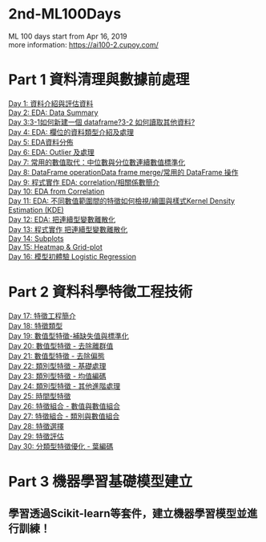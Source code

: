 # 2nd-ML100Days
ML 100 days start from Apr 16, 2019<br>
more information: https://ai100-2.cupoy.com/
# Part 1 資料清理與數據前處理
<a href=https://github.com/jasonliu1990/2nd-ML100Days/blob/master/homework/Day_001_HW.ipynb>Day 1: 資料介紹與評估資料</a></br>
<a href=https://github.com/jasonliu1990/2nd-ML100Days/blob/master/homework/Day_002_HW.ipynb>Day 2: EDA: Data Summary</a></br>
<a href=https://github.com/jasonliu1990/2nd-ML100Days/blob/master/homework/Day_003_HW.ipynb>Day 3:3-1如何新建一個 dataframe?3-2 如何讀取其他資料?</a></br>
<a href=https://github.com/jasonliu1990/2nd-ML100Days/blob/master/homework/Day_004_HW.ipynb>Day 4: EDA: 欄位的資料類型介紹及處理</a></br>
<a href=https://github.com/jasonliu1990/2nd-ML100Days/blob/master/homework/Day_005_HW.ipynb>Day 5: EDA資料分佈</a></br>
<a href=https://github.com/jasonliu1990/2nd-ML100Days/blob/master/homework/Day_006_HW.ipynb>Day 6: EDA: Outlier 及處理</a></br>
<a href=https://github.com/jasonliu1990/2nd-ML100Days/blob/master/homework/Day_007_HW.ipynb>Day 7: 常用的數值取代：中位數與分位數連續數值標準化</a></br>
<a href=https://github.com/jasonliu1990/2nd-ML100Days/blob/master/homework/Day_008_HW.ipynb>Day 8: DataFrame operationData frame merge/常用的 DataFrame 操作</a></br>
<a href=https://github.com/jasonliu1990/2nd-ML100Days/blob/master/homework/Day_009_HW.ipynb>Day 9: 程式實作 EDA: correlation/相關係數簡介</a></br>
<a href=https://github.com/jasonliu1990/2nd-ML100Days/blob/master/homework/Day_010_HW.ipynb>Day 10: EDA from Correlation</a></br>
<a href=https://github.com/jasonliu1990/2nd-ML100Days/blob/master/homework/Day_011_HW.ipynb>Day 11: EDA: 不同數值範圍間的特徵如何檢視/繪圖與樣式Kernel Density Estimation (KDE)</a></br>
<a href=https://github.com/jasonliu1990/2nd-ML100Days/blob/master/homework/Day_012_HW.ipynb>Day 12: EDA: 把連續型變數離散化</a></br>
<a href=https://github.com/jasonliu1990/2nd-ML100Days/blob/master/homework/Day_013_HW.ipynb>Day 13: 程式實作 把連續型變數離散化</a></br>
<a href=https://github.com/jasonliu1990/2nd-ML100Days/blob/master/homework/Day_014_HW.ipynb>Day 14: Subplots</a></br>
<a href=https://github.com/jasonliu1990/2nd-ML100Days/blob/master/homework/Day_015_HW.ipynb>Day 15: Heatmap & Grid-plot</a></br>
<a href=https://github.com/jasonliu1990/2nd-ML100Days/blob/master/homework/Day_016_HW.ipynb>Day 16: 模型初體驗 Logistic Regression</a></br>
# Part 2 資料科學特徵工程技術
<a href=https://github.com/jasonliu1990/2nd-ML100Days/blob/master/homework/Day_017_HW.ipynb>Day 17: 特徵工程簡介</a></br>
<a href=https://github.com/jasonliu1990/2nd-ML100Days/blob/master/homework/Day_018_HW.ipynb>Day 18: 特徵類型</a></br>
<a href=https://github.com/jasonliu1990/2nd-ML100Days/blob/master/homework/Day_019_HW.ipynb>Day 19: 數值型特徵-補缺失值與標準化</a></br>
<a href=https://github.com/jasonliu1990/2nd-ML100Days/blob/master/homework/Day_020_HW.ipynb>Day 20: 數值型特徵 - 去除離群值</a></br>
<a href=https://github.com/jasonliu1990/2nd-ML100Days/blob/master/homework/Day_021_HW.ipynb>Day 21: 數值型特徵 - 去除偏態</a></br>
<a href=https://github.com/jasonliu1990/2nd-ML100Days/blob/master/homework/Day_022_HW.ipynb>Day 22: 類別型特徵 - 基礎處理</a></br>
<a href=https://github.com/jasonliu1990/2nd-ML100Days/blob/master/homework/Day_023_HW.ipynb>Day 23: 類別型特徵 - 均值編碼</a></br>
<a href=https://github.com/jasonliu1990/2nd-ML100Days/blob/master/homework/Day_024_HW.ipynb>Day 24: 類別型特徵 - 其他進階處理</a></br>
<a href=https://github.com/jasonliu1990/2nd-ML100Days/blob/master/homework/Day_025_HW.ipynb>Day 25: 時間型特徵</a></br>
<a href=https://github.com/jasonliu1990/2nd-ML100Days/blob/master/homework/Day_026_HW.ipynb>Day 26: 特徵組合 - 數值與數值組合</a></br>
<a href=https://github.com/jasonliu1990/2nd-ML100Days/blob/master/homework/Day_027_HW.ipynb>Day 27: 特徵組合 - 類別與數值組合</a></br>
<a href=https://github.com/jasonliu1990/2nd-ML100Days/blob/master/homework/Day_028_HW.ipynb>Day 28: 特徵選擇</a></br>
<a href=https://github.com/jasonliu1990/2nd-ML100Days/blob/master/homework/Day_029_HW.ipynb>Day 29: 特徵評估</a></br>
<a href=https://github.com/jasonliu1990/2nd-ML100Days/blob/master/homework/Day_030_HW.ipynb>Day 30: 分類型特徵優化 - 葉編碼</a></br>
# Part 3 機器學習基礎模型建立 </br>
## 學習透過Scikit-learn等套件，建立機器學習模型並進行訓練！
